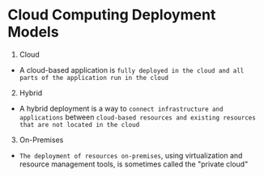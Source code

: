 # Cloud Computing Deployment Models

1. Cloud

- A cloud-based application is `fully deployed in the cloud and all parts of the application run in the cloud`

2. Hybrid

- A hybrid deployment is a way to `connect infrastructure and applications` between `cloud-based resources and existing resources that are not located in the cloud`

3. On-Premises

- `The deployment of resources on-premises`, using virtualization and resource management tools, is sometimes called the "private cloud"
